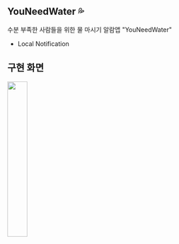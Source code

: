 ## YouNeedWater 💦

수분 부족한 사람들을 위한 물 마시기 알람앱 "YouNeedWater"

- Local Notification 

## 구현 화면

<img src="https://user-images.githubusercontent.com/93962252/169654767-bb534c1f-1c55-48a5-a556-4c6ed7022f74.png" width="30%" height="30%"/>

